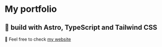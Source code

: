 # My portfolio
## 🚀 build with Astro, TypeScript and Tailwind CSS

👀 Feel free to check [my website](https://moisesobando.com)